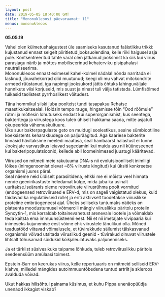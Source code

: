 ```yaml
---
layout: post
date: 2019-05-05 18:40:00 GMT
title: "Mononukleoosi päevaraamat: 11"
menus: mononukleoos
---
```

**05.05.19**

Vahel olen külmetushaigustest üle saamiseks kasutanud fašistlikku trikki: kujustanud ennast selgelt piiritletud jooksuolendina, kelle riiki haigusel asja pole. Kontsentreeritud tahte varal olen jätkanud jooksmist ka siis kui viirus parasjagu närib ja mõttes mobiliseerinud kehaterviku pisipahalasi neutraliseerima.   
Mononukleoos ennast esimesel kahel-kolmel nädalal nõnda narritada ei lasknud, jõuvahekorrad olid muutunud; keegi oli mu vahvat mitokondrite armeed rüüstanud, iga napimgi jooksukord jättis õhtuks lahinguväljale hunnikute viisi korjuseid, mis suust ja ninast tuli välja tatistada. Lümfisõlmed tuikasid taolistest pyrrhoslikest võitudest.  

Täna hommikul siiski juba poolteist tundi tasapaksu Rehatse maastikukaitsealal. Hoidsin tempo rauge, hingamisse tõin “Ood rõõmule” rütmi ja mõtlesin lohutuseks endast kui superorganismist, kus seentega, bakteritega ja viirustega koos tuleb ühiselt hakkama saada, mitte asjatult okupeerida vähemuskultuure.  
Üks suur bakterpagulaste geto on muidugi soolestikus, sealne sümbiootiline koeksistents keharakkudega on paljuräägitud. Aga kaariese bakterite linnasid hävitaksime meeledi maatasa, seal hambaarst halastust ei tunne. Jooksjate varvastikus leiavad sagedamini kui muidu asu nii küüneseened kui bakteripopulatsioonid, kellede abil loomeinimesed juustugi kääritavad.  
  
Viirused on mitmeti meie rakutuuma DNA-s nii evolutsiooniliselt inimliigi lõikes (inimgenoomist olevat ~8% viiruste kingitud) kui üksiti konkreetse organismi juures päral.   
Seal näeme neid üldiselt parasiitidena, ehkki me ei mõista veel hinnata nende geenirikastuste heledamat külge, mida juba ka usinalt uuritakse.Iseäranis oleme retroviiruste viirusrühma poolt vormitud (endogeensed retroviirused e ERV-d, mis on sageli vaigistatud olekus, kuid täidavad ka regulatiivseid rolle) ja eriti aktiivselt toodetakse viiruslikke proteiine embrüogeneesi ajal. Üheks selliseks tuntumaks näiteks on platsenta moodustumusel võtmerolli mängiv viiruslikku päritolu proteiin Syncytin-1, mis korraldab toitainevahetust arenevale lootele ja võimaldab teda kaitsta ema immuunsüsteemi eest.
Nii et nii imetajate vivipaaria kui inimeseks kujunemise eest võime ehk viirustele tänulikud olla. Mõned teadustööd viitavad võimalusele, et tüvirakkude säilumist täiskasvanud organismis võivad utsitada viiruslikud geenid - tüvirakud olnuvat viirustele lihtsalt tõhusamad sõidukid kõikjaleulatuvaks paljunemiseks.

Ja et tärklist süsivesikuks taipame lõhkuda, tuleb retroviiruslikku päritolu seedeensüüm amülaasi toimest.  

Epstein-Barr on keerukas viirus, kelle repertuaaris on mitmeid selliseid ERV-klahve, milledel mängides autoimmuuntõbedena tuntud artriit ja skleroos avalduda võivad.  

Ukut hakkas hilisõhtul painama küsimus, et kuhu Pippa unenäopüüdja unenäod ikkagist viskab?
